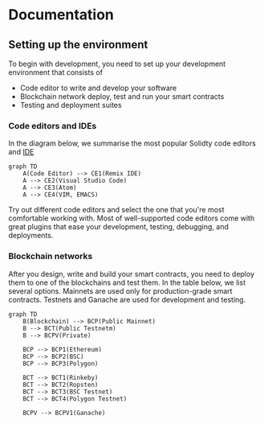 # Documentation

## Setting up the environment

To begin with development, you need to set up your development environment that consists of

- Code editor to write and develop your software
- Blockchain network deploy, test and run your smart contracts
- Testing and deployment suites

### Code editors and IDEs

In the diagram below, we summarise the most popular Solidty code editors and [IDE](https://www.redhat.com/en/topics/middleware/what-is-ide)

```mermaid
graph TD
    A(Code Editor) --> CE1(Remix IDE)
    A --> CE2(Visual Studio Code)
    A --> CE3(Atom)
    A --> CE4(VIM, EMACS)
```

Try out different code editors and select the one that you're most comfortable
working with. Most of well-supported code editors come with great plugins that
ease your development, testing, debugging, and deployments.

### Blockchain networks

After you design, write and build your smart contracts, you need to deploy them
to one of the blockchains and test them. In the table below, we list several
options. Mainnets are used only for production-grade smart contracts. Testnets
and Ganache are used for development and testing.

```mermaid
graph TD
    B(Blockchain) --> BCP(Public Mainnet)
    B --> BCT(Public Testnetm)
    B --> BCPV(Private)

    BCP --> BCP1(Ethereum)
    BCP --> BCP2(BSC)
    BCP --> BCP3(Polygon)

    BCT --> BCT1(Rinkeby)
    BCT --> BCT2(Ropsten)
    BCT --> BCT3(BSC Testnet)
    BCT --> BCT4(Polygon Testnet)

    BCPV --> BCPV1(Ganache)
```
